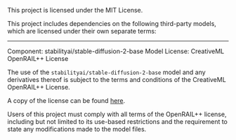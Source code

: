 This project is licensed under the MIT License.

This project includes dependencies on the following third-party models, which are licensed under their own separate terms:

--------------------------------------------------------------------------------

Component: stabilityai/stable-diffusion-2-base Model
License: CreativeML OpenRAIL++ License

The use of the `stabilityai/stable-diffusion-2-base` model and any derivatives thereof is subject to the terms and conditions of the CreativeML OpenRAIL++ License.

A copy of the license can be found [here](https://huggingface.co/stabilityai/stable-diffusion-2/blob/main/LICENSE-MODEL).

Users of this project must comply with all terms of the OpenRAIL++ license, including but not limited to its use-based restrictions and the requirement to state any modifications made to the model files.
